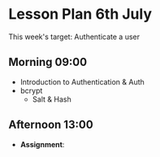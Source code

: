 # Lesson Plan 6th July

This week's target: Authenticate a user

## Morning 09:00

+ Introduction to Authentication & Auth
+ bcrypt
  - Salt & Hash

## Afternoon 13:00

+ **Assignment**:
  